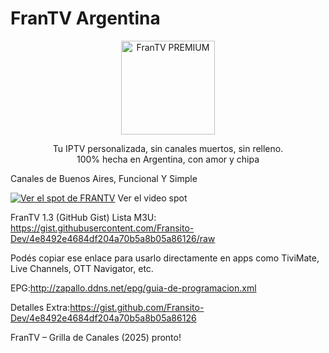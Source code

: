 # FranTV Argentina
<p align="center">
  <img src="https://files.catbox.moe/1h7srz.png" alt="FranTV PREMIUM" width="150"/>
</p>



<p align="center">
  Tu IPTV personalizada, sin canales muertos, sin relleno.<br>
  100% hecha en Argentina, con amor y chipa
</p>

Canales de Buenos Aires, Funcional Y Simple 

[![Ver el spot de FRANTV](https://files.catbox.moe/k7ovv6.png)](https://files.catbox.moe/27gqs2.mp4) Ver el video spot

FranTV 1.3 (GitHub Gist)
Lista M3U:
https://gist.githubusercontent.com/Fransito-Dev/4e8492e4684df204a70b5a8b05a86126/raw

Podés copiar ese enlace para usarlo directamente en apps como TiviMate, Live Channels, OTT Navigator, etc. 

EPG:http://zapallo.ddns.net/epg/guia-de-programacion.xml

Detalles Extra:https://gist.github.com/Fransito-Dev/4e8492e4684df204a70b5a8b05a86126

FranTV – Grilla de Canales (2025)
pronto!
